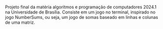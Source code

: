 Projeto final da matéria algoritmos e programação de computadores 2024.1 na Universidade de Brasília. Consiste em um jogo no terminal, inspirado no jogo NumberSums, ou seja, um jogo de somas baseado em linhas e colunas de uma matriz.
